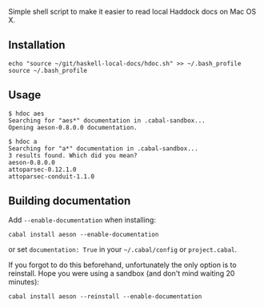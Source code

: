 Simple shell script to make it easier to read local Haddock docs
on Mac OS X.

## Installation

    echo "source ~/git/haskell-local-docs/hdoc.sh" >> ~/.bash_profile
    source ~/.bash_profile

## Usage

    $ hdoc aes
    Searching for "aes*" documentation in .cabal-sandbox...
    Opening aeson-0.8.0.0 documentation.

    $ hdoc a
    Searching for "a*" documentation in .cabal-sandbox...
    3 results found. Which did you mean?
    aeson-0.8.0.0
    attoparsec-0.12.1.0
    attoparsec-conduit-1.1.0

## Building documentation

Add `--enable-documentation` when installing:

    cabal install aeson --enable-documentation

or set `documentation: True` in your `~/.cabal/config` or `project.cabal`.

If you forgot to do this beforehand, unfortunately the only option is to
reinstall. Hope you were using a sandbox (and don't mind waiting 20
minutes):

    cabal install aeson --reinstall --enable-documentation
